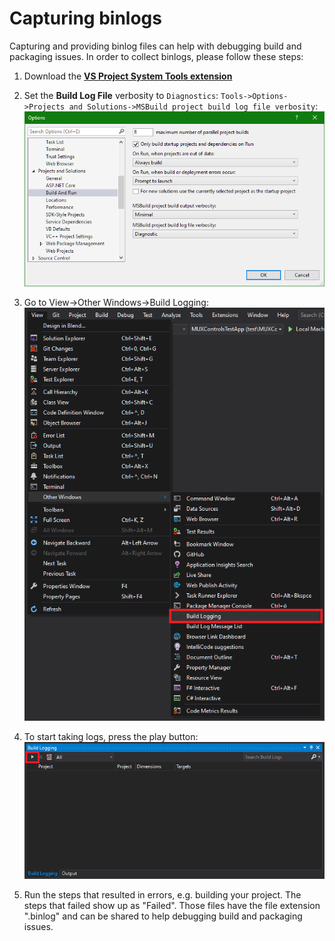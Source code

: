 # Capturing binlogs
Capturing and providing binlog files can help with debugging build and packaging issues. In order to collect binlogs, please follow these steps:

1. Download the **[VS Project System Tools extension](https://marketplace.visualstudio.com/items?itemName=VisualStudioProductTeam.ProjectSystemTools)**
2. Set the **Build Log File** verbosity to `Diagnostics`: `Tools->Options->Projects and Solutions->MSBuild project build log file verbosity`:<br/>
![Screenshot of Build and run options](./images/binlog-images/buildandrunoptions.png)

3. Go to View->Other Windows->Build Logging:<br/>
![Screenshot of Build Logging menu item](./images/binlog-images/buildlogging_menuitem.png)

4. To start taking logs, press the play button:<br/>
![Screenshot of Build Logging window](./images/binlog-images/buildlogging_window.png)

5. Run the steps that resulted in errors, e.g. building your project. The steps that failed show up as "Failed". Those files have the file extension ".binlog" and can be shared to help debugging build and packaging issues.
